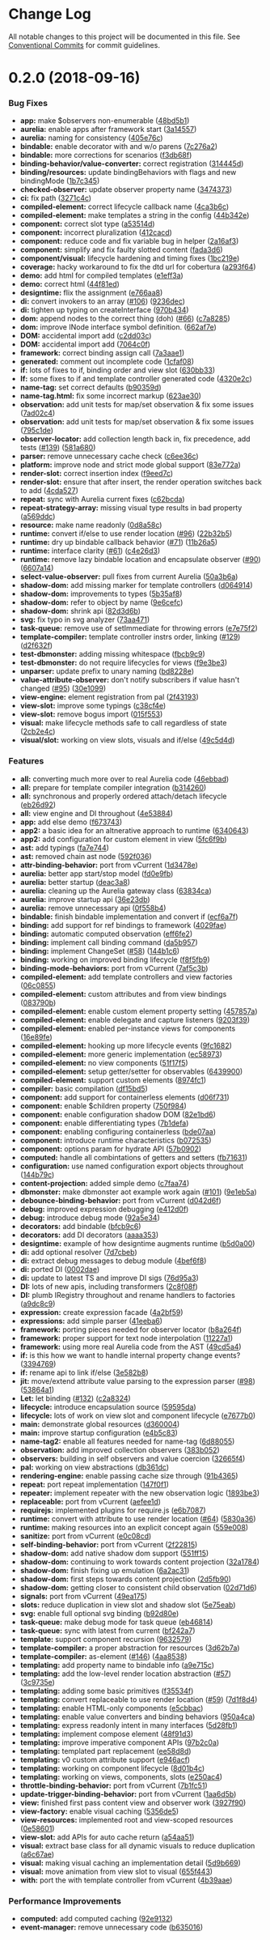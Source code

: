 # Change Log

All notable changes to this project will be documented in this file.
See [Conventional Commits](https://conventionalcommits.org) for commit guidelines.

<a name="0.2.0"></a>
# 0.2.0 (2018-09-16)


### Bug Fixes

* **app:** make $observers non-enumerable ([48bd5b1](https://github.com/aurelia/aurelia/commit/48bd5b1))
* **aurelia:** enable apps after framework start ([3a14557](https://github.com/aurelia/aurelia/commit/3a14557))
* **aurelia:** naming for consistency ([405e76c](https://github.com/aurelia/aurelia/commit/405e76c))
* **bindable:** enable decorator with and w/o parens ([7c276a2](https://github.com/aurelia/aurelia/commit/7c276a2))
* **bindable:** more corrections for scenarios ([f3db68f](https://github.com/aurelia/aurelia/commit/f3db68f))
* **binding-behavior/value-converter:** correct registration ([314445d](https://github.com/aurelia/aurelia/commit/314445d))
* **binding/resources:** update bindingBehaviors with flags and new bindingMode ([1b7c345](https://github.com/aurelia/aurelia/commit/1b7c345))
* **checked-observer:** update observer property name ([3474373](https://github.com/aurelia/aurelia/commit/3474373))
* **ci:** fix path ([3271c4c](https://github.com/aurelia/aurelia/commit/3271c4c))
* **compiled-element:** correct lifecycle callback name ([4ca3b6c](https://github.com/aurelia/aurelia/commit/4ca3b6c))
* **compiled-element:** make templates a string in the config ([44b342e](https://github.com/aurelia/aurelia/commit/44b342e))
* **component:** correct slot type ([a53514d](https://github.com/aurelia/aurelia/commit/a53514d))
* **component:** incorrect pluralization ([412cacd](https://github.com/aurelia/aurelia/commit/412cacd))
* **component:** reduce code and fix variable bug in helper ([2a16af3](https://github.com/aurelia/aurelia/commit/2a16af3))
* **component:** simplify and fix faulty slotted content ([fada3d6](https://github.com/aurelia/aurelia/commit/fada3d6))
* **component/visual:** lifecycle hardening and timing fixes ([1bc219e](https://github.com/aurelia/aurelia/commit/1bc219e))
* **coverage:** hacky workaround to fix the dtd url for cobertura ([a293f64](https://github.com/aurelia/aurelia/commit/a293f64))
* **demo:** add html for compiled templates ([e1eff3a](https://github.com/aurelia/aurelia/commit/e1eff3a))
* **demo:** correct html ([44f81ed](https://github.com/aurelia/aurelia/commit/44f81ed))
* **designtime:** flix the assignment ([e766aa8](https://github.com/aurelia/aurelia/commit/e766aa8))
* **di:** convert invokers to an array ([#106](https://github.com/aurelia/aurelia/issues/106)) ([9236dec](https://github.com/aurelia/aurelia/commit/9236dec))
* **di:** tighten up typing on createInterface ([970b434](https://github.com/aurelia/aurelia/commit/970b434))
* **dom:** append nodes to the correct thing (doh) ([#66](https://github.com/aurelia/aurelia/issues/66)) ([c7a8285](https://github.com/aurelia/aurelia/commit/c7a8285))
* **dom:** improve INode interface symbol definition. ([662af7e](https://github.com/aurelia/aurelia/commit/662af7e))
* **DOM:** accidental import add ([c2dd03c](https://github.com/aurelia/aurelia/commit/c2dd03c))
* **DOM:** accidental import add ([7064c0f](https://github.com/aurelia/aurelia/commit/7064c0f))
* **framework:** correct binding assign call ([7a3aae1](https://github.com/aurelia/aurelia/commit/7a3aae1))
* **generated:** comment out incomplete code ([1cfaf08](https://github.com/aurelia/aurelia/commit/1cfaf08))
* **if:** lots of fixes to if, binding order and view slot ([630bb33](https://github.com/aurelia/aurelia/commit/630bb33))
* **If:** some fixes to if and template controller generated code ([4320e2c](https://github.com/aurelia/aurelia/commit/4320e2c))
* **name-tag:** set correct defaults ([b90359d](https://github.com/aurelia/aurelia/commit/b90359d))
* **name-tag.html:** fix some incorrect markup ([623ae30](https://github.com/aurelia/aurelia/commit/623ae30))
* **observation:** add unit tests for map/set observation & fix some issues ([7ad02c4](https://github.com/aurelia/aurelia/commit/7ad02c4))
* **observation:** add unit tests for map/set observation & fix some issues ([795c1de](https://github.com/aurelia/aurelia/commit/795c1de))
* **observer-locator:** add collection length back in, fix precedence, add tests ([#139](https://github.com/aurelia/aurelia/issues/139)) ([581a680](https://github.com/aurelia/aurelia/commit/581a680))
* **parser:** remove unnecessary cache check ([c6ee36c](https://github.com/aurelia/aurelia/commit/c6ee36c))
* **platform:** improve node and strict mode global support ([83e772a](https://github.com/aurelia/aurelia/commit/83e772a))
* **render-slot:** correct insertion index ([f9eed7c](https://github.com/aurelia/aurelia/commit/f9eed7c))
* **render-slot:** ensure that after insert, the render operation switches back to add ([4cda527](https://github.com/aurelia/aurelia/commit/4cda527))
* **repeat:** sync with Aurelia current fixes ([c62bcda](https://github.com/aurelia/aurelia/commit/c62bcda))
* **repeat-strategy-array:** missing visual type results in bad property ([a569ddc](https://github.com/aurelia/aurelia/commit/a569ddc))
* **resource:** make name readonly ([0d8a58c](https://github.com/aurelia/aurelia/commit/0d8a58c))
* **runtime:** convert if/else to use render location ([#96](https://github.com/aurelia/aurelia/issues/96)) ([22b32b5](https://github.com/aurelia/aurelia/commit/22b32b5))
* **runtime:** dry up bindable callback behavior ([#71](https://github.com/aurelia/aurelia/issues/71)) ([11b26a5](https://github.com/aurelia/aurelia/commit/11b26a5))
* **runtime:** interface clarity ([#61](https://github.com/aurelia/aurelia/issues/61)) ([c4e26d3](https://github.com/aurelia/aurelia/commit/c4e26d3))
* **runtime:** remove lazy bindable location and encapsulate observer ([#90](https://github.com/aurelia/aurelia/issues/90)) ([6607a14](https://github.com/aurelia/aurelia/commit/6607a14))
* **select-value-observer:** pull fixes from current Aurelia ([50a3b6a](https://github.com/aurelia/aurelia/commit/50a3b6a))
* **shadow-dom:** add missing marker for template controllers ([d064914](https://github.com/aurelia/aurelia/commit/d064914))
* **shadow-dom:** improvements to types ([5b35af8](https://github.com/aurelia/aurelia/commit/5b35af8))
* **shadow-dom:** refer to object by name ([9e6cefc](https://github.com/aurelia/aurelia/commit/9e6cefc))
* **shadow-dom:** shrink api ([82d3d6b](https://github.com/aurelia/aurelia/commit/82d3d6b))
* **svg:** fix typo in svg analyzer ([73aa471](https://github.com/aurelia/aurelia/commit/73aa471))
* **task-queue:** remove use of setImmediate for throwing errors ([e7e75f2](https://github.com/aurelia/aurelia/commit/e7e75f2))
* **template-compiler:** template controller instrs order, linking ([#129](https://github.com/aurelia/aurelia/issues/129)) ([d2f632f](https://github.com/aurelia/aurelia/commit/d2f632f))
* **test-dbmonster:** adding missing whitespace ([fbcb9c9](https://github.com/aurelia/aurelia/commit/fbcb9c9))
* **test-dbmonster:** do not require lifecycles for views ([f9e3be3](https://github.com/aurelia/aurelia/commit/f9e3be3))
* **unparser:** update prefix to unary naming ([bd8228e](https://github.com/aurelia/aurelia/commit/bd8228e))
* **value-attribute-observer:** don't notify subscribers if value hasn't changed ([#95](https://github.com/aurelia/aurelia/issues/95)) ([30e1099](https://github.com/aurelia/aurelia/commit/30e1099))
* **view-engine:** element registration from pal ([2f43193](https://github.com/aurelia/aurelia/commit/2f43193))
* **view-slot:** improve some typings ([c38cf4e](https://github.com/aurelia/aurelia/commit/c38cf4e))
* **view-slot:** remove bogus import ([015f553](https://github.com/aurelia/aurelia/commit/015f553))
* **visual:** make lifecycle methods safe to call regardless of state ([2cb2e4c](https://github.com/aurelia/aurelia/commit/2cb2e4c))
* **visual/slot:** working on view slots, visuals and if/else ([49c5d4d](https://github.com/aurelia/aurelia/commit/49c5d4d))


### Features

* **all:** converting much more over to real Aurelia code ([46ebbad](https://github.com/aurelia/aurelia/commit/46ebbad))
* **all:** prepare for template compiler integration ([b314260](https://github.com/aurelia/aurelia/commit/b314260))
* **all:** synchronous and properly ordered attach/detach lifecycle ([eb26d92](https://github.com/aurelia/aurelia/commit/eb26d92))
* **all:** view engine and DI throughout ([4e53884](https://github.com/aurelia/aurelia/commit/4e53884))
* **app:** add else demo ([f673743](https://github.com/aurelia/aurelia/commit/f673743))
* **app2:** a basic idea for an altnerative approach to runtime ([6340643](https://github.com/aurelia/aurelia/commit/6340643))
* **app2:** add configuration for custom element in view ([5fc6f9b](https://github.com/aurelia/aurelia/commit/5fc6f9b))
* **ast:** add typings ([fa7e744](https://github.com/aurelia/aurelia/commit/fa7e744))
* **ast:** removed chain ast node ([592f036](https://github.com/aurelia/aurelia/commit/592f036))
* **attr-binding-behavior:** port from vCurrent ([1d3478e](https://github.com/aurelia/aurelia/commit/1d3478e))
* **aurelia:** better app start/stop model ([fd0e9fb](https://github.com/aurelia/aurelia/commit/fd0e9fb))
* **aurelia:** better startup ([deac3a8](https://github.com/aurelia/aurelia/commit/deac3a8))
* **aurelia:** cleaning up the Aurelia gateway class ([63834ca](https://github.com/aurelia/aurelia/commit/63834ca))
* **aurelia:** improve startup api ([36e23db](https://github.com/aurelia/aurelia/commit/36e23db))
* **aurelia:** remove unnecessary api ([0f558b4](https://github.com/aurelia/aurelia/commit/0f558b4))
* **bindable:** finish bindable implementation and convert if ([ecf6a7f](https://github.com/aurelia/aurelia/commit/ecf6a7f))
* **binding:** add support for ref bindings to framework ([4029fae](https://github.com/aurelia/aurelia/commit/4029fae))
* **binding:** automatic computed observation ([eff6fe2](https://github.com/aurelia/aurelia/commit/eff6fe2))
* **binding:** implement call binding command ([da5b957](https://github.com/aurelia/aurelia/commit/da5b957))
* **binding:** implement ChangeSet ([#58](https://github.com/aurelia/aurelia/issues/58)) ([144b1c6](https://github.com/aurelia/aurelia/commit/144b1c6))
* **binding:** working on improved binding lifecycle ([f8f5fb9](https://github.com/aurelia/aurelia/commit/f8f5fb9))
* **binding-mode-behaviors:** port from vCurrent ([7af5c3b](https://github.com/aurelia/aurelia/commit/7af5c3b))
* **compiled-element:** add template controllers and view factories ([06c0855](https://github.com/aurelia/aurelia/commit/06c0855))
* **compiled-element:** custom attributes and from view bindings ([083790b](https://github.com/aurelia/aurelia/commit/083790b))
* **compiled-element:** enable custom element property setting ([457857a](https://github.com/aurelia/aurelia/commit/457857a))
* **compiled-element:** enable delegate and capture listeners ([9203f39](https://github.com/aurelia/aurelia/commit/9203f39))
* **compiled-element:** enabled per-instance views for components ([16e89fe](https://github.com/aurelia/aurelia/commit/16e89fe))
* **compiled-element:** hooking up more lifecycle events ([9fc1682](https://github.com/aurelia/aurelia/commit/9fc1682))
* **compiled-element:** more generic implementation ([ec58973](https://github.com/aurelia/aurelia/commit/ec58973))
* **compiled-element:** no view components ([51f17f5](https://github.com/aurelia/aurelia/commit/51f17f5))
* **compiled-element:** setup getter/setter for observables ([6439900](https://github.com/aurelia/aurelia/commit/6439900))
* **compiled-element:** support custom elements ([8974fc1](https://github.com/aurelia/aurelia/commit/8974fc1))
* **compiler:** basic compilation ([df15bd5](https://github.com/aurelia/aurelia/commit/df15bd5))
* **component:** add support for containerless elements ([d06f731](https://github.com/aurelia/aurelia/commit/d06f731))
* **component:** enable $children property ([750f984](https://github.com/aurelia/aurelia/commit/750f984))
* **component:** enable configuration shadow DOM ([82e1bd6](https://github.com/aurelia/aurelia/commit/82e1bd6))
* **component:** enable differentiating types ([7b1defa](https://github.com/aurelia/aurelia/commit/7b1defa))
* **component:** enabling configuring containerless ([bde07aa](https://github.com/aurelia/aurelia/commit/bde07aa))
* **component:** introduce runtime characteristics ([b072535](https://github.com/aurelia/aurelia/commit/b072535))
* **component:** options param for hydrate API ([57b0902](https://github.com/aurelia/aurelia/commit/57b0902))
* **computed:** handle all combintations of getters and setters ([fb71631](https://github.com/aurelia/aurelia/commit/fb71631))
* **configuration:** use named configuration export objects throughout ([144b79c](https://github.com/aurelia/aurelia/commit/144b79c))
* **content-projection:** added simple demo ([c7faa74](https://github.com/aurelia/aurelia/commit/c7faa74))
* **dbmonster:** make dbmonster aot example work again ([#101](https://github.com/aurelia/aurelia/issues/101)) ([9e1eb5a](https://github.com/aurelia/aurelia/commit/9e1eb5a))
* **debounce-binding-behavior:** port from vCurrent ([d042d6f](https://github.com/aurelia/aurelia/commit/d042d6f))
* **debug:** improved expression debugging ([e412d0f](https://github.com/aurelia/aurelia/commit/e412d0f))
* **debug:** introduce debug mode ([92a5e34](https://github.com/aurelia/aurelia/commit/92a5e34))
* **decorators:** add bindable ([bfcb9c6](https://github.com/aurelia/aurelia/commit/bfcb9c6))
* **decorators:** add DI decorators ([aaaa353](https://github.com/aurelia/aurelia/commit/aaaa353))
* **designtime:** example of how designtime augments runtime ([b5d0a00](https://github.com/aurelia/aurelia/commit/b5d0a00))
* **di:** add optional resolver ([7d7cbeb](https://github.com/aurelia/aurelia/commit/7d7cbeb))
* **di:** extract debug messages to debug module ([4bef6f8](https://github.com/aurelia/aurelia/commit/4bef6f8))
* **di:** ported DI ([0002dae](https://github.com/aurelia/aurelia/commit/0002dae))
* **di:** update to latest TS and improve DI sigs ([76d95a3](https://github.com/aurelia/aurelia/commit/76d95a3))
* **DI:** lots of new apis, including transformers ([2c8f08f](https://github.com/aurelia/aurelia/commit/2c8f08f))
* **DI:** plumb IRegistry throughout and rename handlers to factories ([a9dc8c9](https://github.com/aurelia/aurelia/commit/a9dc8c9))
* **expression:** create expression facade ([4a2bf59](https://github.com/aurelia/aurelia/commit/4a2bf59))
* **expressions:** add simple parser ([41eeba6](https://github.com/aurelia/aurelia/commit/41eeba6))
* **framework:** porting pieces needed for observer locator ([b8a264f](https://github.com/aurelia/aurelia/commit/b8a264f))
* **framework:** proper support for text node interpolation ([11227a1](https://github.com/aurelia/aurelia/commit/11227a1))
* **framework:** using more real Aurelia code from the AST ([49cd5a4](https://github.com/aurelia/aurelia/commit/49cd5a4))
* **if:** is this how we want to handle internal property change events? ([3394769](https://github.com/aurelia/aurelia/commit/3394769))
* **if:** rename api to link if/else ([3e582b8](https://github.com/aurelia/aurelia/commit/3e582b8))
* **jit:** move/extend attribute value parsing to the expression parser ([#98](https://github.com/aurelia/aurelia/issues/98)) ([53864a1](https://github.com/aurelia/aurelia/commit/53864a1))
* **Let:** let binding ([#132](https://github.com/aurelia/aurelia/issues/132)) ([c2a8324](https://github.com/aurelia/aurelia/commit/c2a8324))
* **lifecycle:** introduce encapsulation source ([59595da](https://github.com/aurelia/aurelia/commit/59595da))
* **lifecycle:** lots of work on view slot and component lifecycle ([e7677b0](https://github.com/aurelia/aurelia/commit/e7677b0))
* **main:** demonstrate global resources ([d360004](https://github.com/aurelia/aurelia/commit/d360004))
* **main:** improve startup configuration ([e4b5c83](https://github.com/aurelia/aurelia/commit/e4b5c83))
* **name-tag2:** enable all features needed for name-tag ([6d88055](https://github.com/aurelia/aurelia/commit/6d88055))
* **observation:** add improved collection observers ([383b052](https://github.com/aurelia/aurelia/commit/383b052))
* **observers:** building in self observers and value coercion ([32665f4](https://github.com/aurelia/aurelia/commit/32665f4))
* **pal:** working on view abstractions ([db361dc](https://github.com/aurelia/aurelia/commit/db361dc))
* **rendering-engine:** enable passing cache size through ([91b4365](https://github.com/aurelia/aurelia/commit/91b4365))
* **repeat:** port repeat implementation ([147f0f1](https://github.com/aurelia/aurelia/commit/147f0f1))
* **repeater:** implement repeater with the new observation logic ([1893be3](https://github.com/aurelia/aurelia/commit/1893be3))
* **replaceable:** port from vCurrent ([aefee1d](https://github.com/aurelia/aurelia/commit/aefee1d))
* **requirejs:** implemented plugins for require.js ([e6b7087](https://github.com/aurelia/aurelia/commit/e6b7087))
* **runtime:** convert with attribute to use render location ([#64](https://github.com/aurelia/aurelia/issues/64)) ([5830a36](https://github.com/aurelia/aurelia/commit/5830a36))
* **runtime:** making resources into an explicit concept again ([559e008](https://github.com/aurelia/aurelia/commit/559e008))
* **sanitize:** port from vCurrent ([e0c08cd](https://github.com/aurelia/aurelia/commit/e0c08cd))
* **self-binding-behavior:** port from vCurrent ([2f22815](https://github.com/aurelia/aurelia/commit/2f22815))
* **shadow-dom:** add native shadow dom support ([551ff15](https://github.com/aurelia/aurelia/commit/551ff15))
* **shadow-dom:** continuing to work towards content projection ([32a1784](https://github.com/aurelia/aurelia/commit/32a1784))
* **shadow-dom:** finish fixing up emulation ([6a2ac31](https://github.com/aurelia/aurelia/commit/6a2ac31))
* **shadow-dom:** first steps towards content projection ([2d5fb90](https://github.com/aurelia/aurelia/commit/2d5fb90))
* **shadow-dom:** getting closer to consistent child observation ([02d71d6](https://github.com/aurelia/aurelia/commit/02d71d6))
* **signals:** port from vCurrent ([49ea175](https://github.com/aurelia/aurelia/commit/49ea175))
* **slots:** reduce duplication in view slot and shadow slot ([5e75eab](https://github.com/aurelia/aurelia/commit/5e75eab))
* **svg:** enable full optional svg binding ([b92d80e](https://github.com/aurelia/aurelia/commit/b92d80e))
* **task-queue:** make debug mode for task queue ([eb46814](https://github.com/aurelia/aurelia/commit/eb46814))
* **task-queue:** sync with latest from current ([bf242a7](https://github.com/aurelia/aurelia/commit/bf242a7))
* **template:** support component recursion ([9632579](https://github.com/aurelia/aurelia/commit/9632579))
* **template-compiler:** a proper abstraction for resources ([3d62b7a](https://github.com/aurelia/aurelia/commit/3d62b7a))
* **template-compiler:** as-element ([#146](https://github.com/aurelia/aurelia/issues/146)) ([4aa8538](https://github.com/aurelia/aurelia/commit/4aa8538))
* **templating:** add property name to bindable info ([a9e715c](https://github.com/aurelia/aurelia/commit/a9e715c))
* **templating:** add the low-level render location abstraction ([#57](https://github.com/aurelia/aurelia/issues/57)) ([3c9735e](https://github.com/aurelia/aurelia/commit/3c9735e))
* **templating:** adding some basic primitives ([f35534f](https://github.com/aurelia/aurelia/commit/f35534f))
* **templating:** convert replaceable to use render location ([#59](https://github.com/aurelia/aurelia/issues/59)) ([7d1f8d4](https://github.com/aurelia/aurelia/commit/7d1f8d4))
* **templating:** enable HTML-only components ([e5cbbac](https://github.com/aurelia/aurelia/commit/e5cbbac))
* **templating:** enable value converters and binding behaviors ([950a4ca](https://github.com/aurelia/aurelia/commit/950a4ca))
* **templating:** express readonly intent in many interfaces ([5d28fb1](https://github.com/aurelia/aurelia/commit/5d28fb1))
* **templating:** implement compose element ([48f91d3](https://github.com/aurelia/aurelia/commit/48f91d3))
* **templating:** improve imperative component APIs ([97b2c0a](https://github.com/aurelia/aurelia/commit/97b2c0a))
* **templating:** templated part replacement ([ee58d8d](https://github.com/aurelia/aurelia/commit/ee58d8d))
* **templating:** v0 custom attribute support ([e946acf](https://github.com/aurelia/aurelia/commit/e946acf))
* **templating:** working on component lifecycle ([8d01b4c](https://github.com/aurelia/aurelia/commit/8d01b4c))
* **templating:** working on views, components, slots ([e250ac4](https://github.com/aurelia/aurelia/commit/e250ac4))
* **throttle-binding-behavior:** port from vCurrent ([7b1fc51](https://github.com/aurelia/aurelia/commit/7b1fc51))
* **update-trigger-binding-behavior:** port from vCurrent ([1aa6d5b](https://github.com/aurelia/aurelia/commit/1aa6d5b))
* **view:** finished first pass content view and observer work ([3927f90](https://github.com/aurelia/aurelia/commit/3927f90))
* **view-factory:** enable visual caching ([5356de5](https://github.com/aurelia/aurelia/commit/5356de5))
* **view-resources:** implemented root and view-scoped resources ([0e58601](https://github.com/aurelia/aurelia/commit/0e58601))
* **view-slot:** add APIs for auto cache return ([a54aa51](https://github.com/aurelia/aurelia/commit/a54aa51))
* **visual:** extract base class for all dynamic visuals to reduce duplication ([a6c67ae](https://github.com/aurelia/aurelia/commit/a6c67ae))
* **visual:** making visual caching an implementation detail ([5d9b669](https://github.com/aurelia/aurelia/commit/5d9b669))
* **visual:** move animation from view slot to visual ([655f443](https://github.com/aurelia/aurelia/commit/655f443))
* **with:** port the with template controller from vCurrent ([4b39aae](https://github.com/aurelia/aurelia/commit/4b39aae))


### Performance Improvements

* **computed:** add computed caching ([92e9132](https://github.com/aurelia/aurelia/commit/92e9132))
* **event-manager:** remove unnecessary code ([b635016](https://github.com/aurelia/aurelia/commit/b635016))
